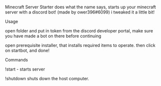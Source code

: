 Minecraft Server Starter does what the name says, starts up your minecraft server with a discord bot! (made by ower396#6099) i tweaked it a little bit!

Usage



open folder and put in token from the discord developer portal, make sure you have made a bot on there before continuing


open prerequisite installer, that installs required items to operate. then click on startbot, and done!


Commands


!start - starts server

!shutdown shuts down the host computer.
